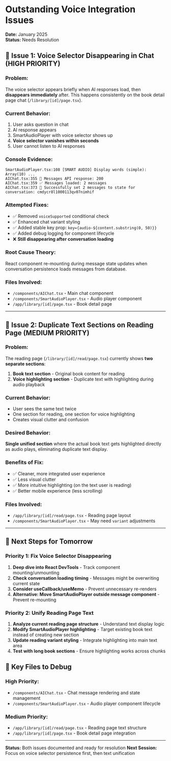 # Outstanding Voice Integration Issues

**Date:** January 2025  
**Status:** Needs Resolution

## 🚨 Issue 1: Voice Selector Disappearing in Chat (HIGH PRIORITY)

### Problem:
The voice selector appears briefly when AI responses load, then **disappears immediately** after. This happens consistently on the book detail page chat (`/library/[id]/page.tsx`).

### Current Behavior:
1. User asks question in chat
2. AI response appears
3. SmartAudioPlayer with voice selector shows up
4. **Voice selector vanishes within seconds**
5. User cannot listen to AI responses

### Console Evidence:
```
SmartAudioPlayer.tsx:108 [SMART AUDIO] Display words (simple): Array(10) ...
AIChat.tsx:355 📡 Messages API response: 200
AIChat.tsx:359 ✅ Messages loaded: 2 messages
AIChat.tsx:373 🎉 Successfully set 2 messages to state for conversation: cmdycr8l1000113qv07nimhif
```

### Attempted Fixes:
- ✅ Removed `voiceSupported` conditional check
- ✅ Enhanced chat variant styling
- ✅ Added stable key prop: `key={audio-${content.substring(0, 50)}}`
- ✅ Added debug logging for component lifecycle
- ❌ **Still disappearing after conversation loading**

### Root Cause Theory:
React component re-mounting during message state updates when conversation persistence loads messages from database.

### Files Involved:
- `/components/AIChat.tsx` - Main chat component
- `/components/SmartAudioPlayer.tsx` - Audio player component
- `/app/library/[id]/page.tsx` - Book detail page

---

## 🚨 Issue 2: Duplicate Text Sections on Reading Page (MEDIUM PRIORITY)

### Problem:
The reading page (`/library/[id]/read/page.tsx`) currently shows **two separate sections**:
1. **Book text section** - Original book content for reading
2. **Voice highlighting section** - Duplicate text with highlighting during audio playback

### Current Behavior:
- User sees the same text twice
- One section for reading, one section for voice highlighting
- Creates visual clutter and confusion

### Desired Behavior:
**Single unified section** where the actual book text gets highlighted directly as audio plays, eliminating duplicate text display.

### Benefits of Fix:
- ✅ Cleaner, more integrated user experience
- ✅ Less visual clutter
- ✅ More intuitive highlighting (on the text user is reading)
- ✅ Better mobile experience (less scrolling)

### Files Involved:
- `/app/library/[id]/read/page.tsx` - Reading page layout
- `/components/SmartAudioPlayer.tsx` - May need `variant` adjustments

---

## 🎯 Next Steps for Tomorrow

### Priority 1: Fix Voice Selector Disappearing
1. **Deep dive into React DevTools** - Track component mounting/unmounting
2. **Check conversation loading timing** - Messages might be overwriting current state
3. **Consider useCallback/useMemo** - Prevent unnecessary re-renders
4. **Alternative: Move SmartAudioPlayer outside message component** - Prevent re-mounting

### Priority 2: Unify Reading Page Text
1. **Analyze current reading page structure** - Understand text display logic
2. **Modify SmartAudioPlayer highlighting** - Target existing book text instead of creating new section
3. **Update reading variant styling** - Integrate highlighting into main text area
4. **Test with long book sections** - Ensure highlighting works across chunks

## 📁 Key Files to Debug

### High Priority:
- `/components/AIChat.tsx` - Chat message rendering and state management
- `/components/SmartAudioPlayer.tsx` - Audio player component lifecycle

### Medium Priority:
- `/app/library/[id]/read/page.tsx` - Reading page text structure
- `/app/library/[id]/page.tsx` - Book detail page integration

---

**Status:** Both issues documented and ready for resolution
**Next Session:** Focus on voice selector persistence first, then text unification